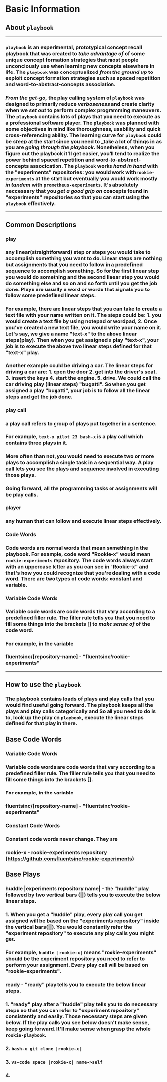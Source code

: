 # **Basic Information**

## **About `playbook`**
___

### `playbook` is an experimental, prototypical concept recall playbook that was created to _**take advantage of**_ of some unique concept formation strategies that most people unconciously use when learning new concepts elsewhere in life. The `playbook` was conceptualized _**from the ground up**_ to exploit concept formation strategies such as spaced repetition and word-to-abstract-concepts association. 

### _**From the get-go,**_ the play calling system of `playbook` was designed to primarily reduce _**verboseness**_ and create clarity when we _**set out**_ to perform complex programming maneuvers. The `playbook` contains lots of plays that you need to execute as a professional software **player**. The `playbook` was planned with some objectives in mind like thoroughness, usability and quick cross-referencing ability. The learning curve for `playbook` could be _**steep**_ at the start since you need to _**take a lot of things in** as you are _**going through the playbook**_. Nonetheless, when you figure out the playbook it'll get easier, you'll tend to realize the power behind spaced repetition and word-to-abstract-concepts assocication. The `playbook` works _**hand in hand**_ with the **"experiments"** repositories: you would work with`rookie-experiments` at the start but eventually you would work mostly _**in tandem**_ with `prometheus-experiments`. It's absolutely neccessary that you _**get a good grip on**_ concepts found in "experiments" repositories so that you can start using the `playbook` effectively. 
___

## **Common Descriptions**

### **play** 

### any linear(straightforward) step or steps you would take to accomplish something you want to do. Linear steps are nothing but assignments that you need to follow in a predefined sequence to accomplish something. So for the first linear step you would do something and the second linear step you would do something else and so on and so forth until you get the job done. Plays are usually a word or words that signals you to follow some predefined linear steps. 

### For example, there are linear steps that you can take to create a text file with your name written on it. The steps could be: 1. you would create a text file by using notepad or wordpad, 2. Once you've created a new text file, you would write your name on it. Let's say, we give a name "text-x" to the above linear steps(play). Then when you get assigned a play "text-x", your job is to execute the above two linear steps defined for that "text-x" play. 

### Another example could be driving a car. The linear steps for driving a car are: 1. open the door 2. get into the driver's seat. 3. insert the keys 4. start the engine. 5. drive. We could call the car driving play (linear steps) "bugatti". So when you get assigned a play "bugatti", your job is to follow all the linear steps and get the job done. 

### **play call** 

### a play call refers to group of plays put together in a sentence. 

### For example, `text-x pilot 23 bash-x` is a play call which contains three plays in it. 

### More often than not, you would need to execute two or more plays to accomplish a single task in a sequential way. A play call lets you see the plays and sequence involved in executing those plays. 

### Going forward, all the programming tasks or assignments will be play calls. 

### **player**

### any human that can follow and execute linear steps effectively. 

### **Code Words**

### Code words are normal words that mean something in the playbook. For example, code word "Rookie-x" would mean `rookie-experiments` repository. The code words always start with an uppercase letter as you can see in "Rookie-x" and that's how you could recognize that you're dealing with a code word. There are two types of code words: constant and variable. 

### **Variable Code Words**

### Variable code words are code words that vary according to a predefined filler rule. The filler rule tells you that you need to fill some things into the brackets [] to _**make sense of**_ of the code word. 

### For example, in the variable 

### **fluentsinc/[repository-name]** - "fluentsinc/rookie-experiments"

___

## **How to use the `playbook`**

### The playbook contains loads of **plays** and **play calls** that you would find useful going forward. The playbook keeps all the **plays** and **play calls** categorically and So all you need to do is to, look up the play on `playbook`, execute the linear steps defined for that play in there.  

## **Base Code Words** 

### **Variable Code Words**

### Variable code words are code words that vary according to a predefined filler rule. The filler rule tells you that you need to fill some things into the brackets []. 

### For example, in the variable 

### **fluentsinc/[repository-name]** - "fluentsinc/rookie-experiments"


### **Constant Code Words**

### Constant code words never change. They are 

### **rookie-x** - rookie-experiments repository (https://github.com/fluentsinc/rookie-experiments)



## **Base Plays**

### **huddle |experiments repository name|** - the "huddle" play followed by two vertical bars (||) tells you to execute the below linear steps. 

### 1.  When you get a "huddle" play, every play call you get assigned will be based on the "experiments repository" inside the vertical bars(||). You would constantly refer the "experiment repository" to execute any play calls you might get.  

###  For example, `huddle |rookie-x|` means "rookie-experiments" should be the experiment repository you need to refer to perform your assignment. Every play call will be based on "rookie-experiments". 


### **ready** - "ready" play tells you to execute the below linear steps. 

### 1. "ready" play after a "huddle" play tells you to do necessary steps so that you can refer to "experiment repository" consistently and easily. Those necessary steps are given below. If the play calls you see below doesn't make sense, keep going forward. It'll make sense when grasp the whole `rookie-playbook`. 

### 2. `bash-x git clone |rookie-x|`

### 3. `vs-code space |rookie-x| name->self`

### 4. 
